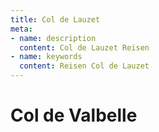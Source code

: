 ```yaml
---
title: Col de Lauzet
meta:
- name: description
  content: Col de Lauzet Reisen
- name: keywords 
  content: Reisen Col de Lauzet
---
```


# Col de Valbelle
<ClientOnly>
<routenmap gpx="../gpx/Col_de_Valbelle.GPX"></routenmap>
</ClientOnly>
